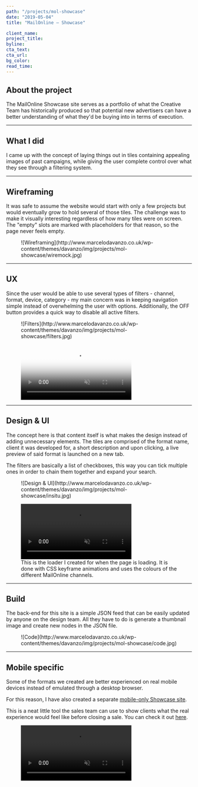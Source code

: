 ```yaml
---
path: "/projects/mol-showcase"
date: "2019-05-04"
title: "MailOnline – Showcase"

client_name:
project_title:
byline:
cta_text:
cta_url:
bg_color:
read_time:
---
```


## About the project

The MailOnline Showcase site serves as a portfolio of what the Creative Team has historically produced so that potential new advertisers can have a better understanding of what they'd be buying into in terms of execution.

---

## What I did

I came up with the concept of laying things out in tiles containing appealing images of past campaigns, while giving the user complete control over what they see through a filtering system.

---

## Wireframing

It was safe to assume the website would start with only a few projects but would eventually grow to hold several of those tiles. The challenge was to make it visually interesting regardless of how many tiles were on screen. The "empty" slots are marked with placeholders for that reason, so the page never feels empty.

<figure class="outset">![Wireframing](http://www.marcelodavanzo.co.uk/wp-content/themes/davanzo/img/projects/mol-showcase/wiremock.jpg)</figure>

---

## UX

Since the user would be able to use several types of filters - channel, format, device, category - my main concern was in keeping navigation simple instead of overwhelming the user with options. Additionally, the OFF button provides a quick way to disable all active filters.

<figure class="outset hide">![Filters](http://www.marcelodavanzo.co.uk/wp-content/themes/davanzo/img/projects/mol-showcase/filters.jpg)</figure>

<figure class="outset"><video class="video videoFull" poster="http://www.marcelodavanzo.co.uk/wp-content/themes/davanzo/img/projects/mol-showcase/filters.jpg" autoplay="autoplay" loop="loop" muted=""><source src="https://zippy.gfycat.com/UnfinishedBossyGopher.webm" type="video/mp4"><source src="http://www.marcelodavanzo.co.uk/wp-content/themes/davanzo/img/projects/mol-showcase/filters.mp4" type="video/mp4">Your browser does not support the video tag.</video></figure>

---

## Design & UI

The concept here is that content itself is what makes the design instead of adding unnecessary elements. The tiles are comprised of the format name, client it was developed for, a short description and upon clicking, a live preview of said format is launched on a new tab.

The filters are basically a list of checkboxes, this way you can tick multiple ones in order to chain them together and expand your search.

<figure class="outset">![Design & UI](http://www.marcelodavanzo.co.uk/wp-content/themes/davanzo/img/projects/mol-showcase/insitu.jpg)</figure>

<figure class="full-width"><video class="video videoFull" autoplay="autoplay" loop="loop" muted=""><source src="http://marcelodavanzo.co.uk/wp-content/themes/davanzo/img/projects/mol-showcase/loader.mp4" type="video/mp4">Your browser does not support the video tag.</video>

<figcaption>This is the loader I created for when the page is loading. It is done with CSS keyframe animations and uses the colours of the different MailOnline channels.</figcaption>

</figure>

---

## Build

The back-end for this site is a simple JSON feed that can be easily updated by anyone on the design team. All they have to do is generate a thumbnail image and create new nodes in the JSON file.

<figure class="inset">![Code](http://www.marcelodavanzo.co.uk/wp-content/themes/davanzo/img/projects/mol-showcase/code.jpg)</figure>

---

## Mobile specific

Some of the formats we created are better experienced on real mobile devices instead of emulated through a desktop browser.

For this reason, I have also created a separate [mobile-only Showcase site](http://mailonlinecreative.co.uk/showcase/mobile/).

This is a neat little tool the sales team can use to show clients what the real experience would feel like before closing a sale. You can check it out [here](http://mailonlinecreative.co.uk/showcase/mobile/).

<figure class="inset"><video class="video videoFull" style="max-width: 360px;" poster="" autoplay="autoplay" loop="loop" muted=""><source src="http://www.marcelodavanzo.co.uk/wp-content/themes/davanzo/img/projects/mol-showcase/mobile.mp4" type="video/mp4">![Mobile](http://www.marcelodavanzo.co.uk/wp-content/themes/davanzo/img/projects/mol-showcase/mobile.png)</video></figure>
